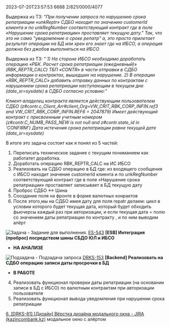 <root>
  <request id="2DB1EE00-7048-643E-E064-3CFDFEF0B918" system="InFinIt" type="request" operation="unkReptr">
    <dateTime>2023-07-20T23:57:53</dateTime>
    <body>
      <doc>
          <customerId>6688</customerId>
          <unkRegNumber>2/821/0000/4077</unkRegNumber>
      </doc>
    </body>
  </request>
</root>

Выдержка из ТЗ:
*"При получении запроса по нарушению срока репатриации «unkReptr» СДБО находит по значению customerId клиента и по unkRegNumber соответствующий контракт где в поле «Нарушение срока репатриации» проставляет текущую дату."
Так, что это не само "уведомление о сроке репатр" а, это просто прилетает результат операции на БД или хрен его знает где на ИБСО, а операция должна без джобов выполняться на ИБСО*

Выдержка из ТЗ:
*" 1) На стороне ИБСО необходимо доработать операцию «РБК. Расчет срока репатриации (ежедневный)» (RBK_REPTR_CALC) ТБП «CONTR» в части отправки в СДБО информации о контрактах, вышедших на нарушение.
2) В операции «RBK_REPTR_CALC» добавить отправку данных по контрактам с нарушением срока репатриации наступающим в текущем дне (date_sr=sysdate) в СДБО согласно условию:"*

*Клиент-владелец контракта является действующим пользователем СДБО (z#contr.c_Client_Arr#client_Org=VW_CRIT_RBK_CORP_INFIN.ref3 and VW_CRIT_RBK_CORP_INFIN.REF6 = 2047879)
Имеет действующий контракт с присвоенным учетным номером (z#contr.C_NUMB_PASS_NEW is not null and z#contr.state_id in 'CONFIRM')
Дата истечения срока репатриации равна текущей дате (date_sr=sysdate)*

В итоге это задача состоит как я понял из 5 частей:

1) Переписать техническое задание с текущим пониманием как работатет доработка.
2) Доработать операцию  RBK_REPTR_CALC на ИС ИБСО
3) Реализовать на СДБО операцию в БД где: из входящего сообщения с ИБСО находит значение customerId клиента и по unkRegNumber соответствующий контракт где в поле «Нарушение срока репатриации» проставляет  записывает в БД текущую дату
4) Проброс СДБО <-> Шина
5) Сооздание поля на фронте в форме валютных конрактов
6) После этого,мы на СДБО имея дату для поля repatr делаем:
   цикл в условии которого будет текущая дата, который будет обходить фьючерсы каждый раз при авторизации, и если текущая дата = полю со значением даты репатриации по контракту , и по ним выводим алёрт

![Задача - Задание для выполнения.](https://jira.kazincombank.kz/secure/viewavatar?size=xsmall&avatarId=10318&avatarType=issuetype "Задача - Задание для выполнения.") [ES-543](https://jira.kazincombank.kz/browse/ES-543) **[ESB] Интеграция (проброс) посредством шины СБДО ЮЛ и ИБСО**

* **НА АНАЛИЗЕ**

![Подзадача - Подзадача запроса](https://jira.kazincombank.kz/secure/viewavatar?size=xsmall&avatarId=10316&avatarType=issuetype "Подзадача - Подзадача запроса") [DRKS-153](https://jira.kazincombank.kz/browse/DRKS-153) **[Backend] Реализовать на СДБО операцию записи даты просрочки в БД**

* **В РАБОТЕ**

4. Реализовать функционал проверки даты репатриации (на основании записи в БД с ИБСО) по валютным контрактам при авторизации пользователя
5. Реализовать функционал вывода уведомления при нарушении срока репатриации

[6. [DRKS-81] [Дизайн] Вёрстка дизайна модального окна - JIRA (kazincombank.kz)](https://jira.kazincombank.kz/browse/DRKS-81) модальное окно с алёртом
